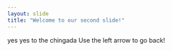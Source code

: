```yaml
---
layout: slide
title: "Welcome to our second slide!"
---
```

yes yes to the chingada
Use the left arrow to go back!
